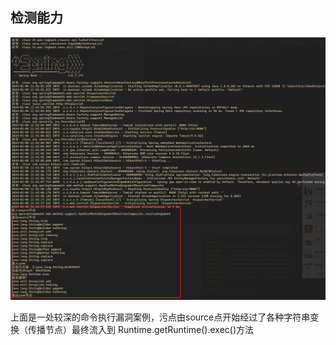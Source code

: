 ## 检测能力
![](./污点流转链实例.png)

上面是一处较深的命令执行漏洞案例，污点由source点开始经过了各种字符串变换（传播节点）最终流入到
Runtime.getRuntime().exec()方法
